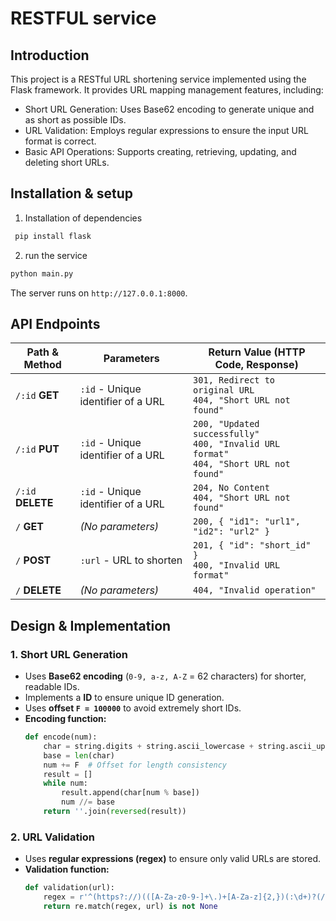 # RESTFUL service 
## Introduction
This project is a RESTful URL shortening service implemented using the Flask framework. It provides URL mapping management features, including:

- Short URL Generation: Uses Base62 encoding to generate unique and as short as possible IDs.
- URL Validation: Employs regular expressions to ensure the input URL format is correct.
- Basic API Operations: Supports creating, retrieving, updating, and deleting short URLs.

## Installation & setup
1. Installation of dependencies
``` bash
 pip install flask
 ```

2. run the service
```bash
python main.py
```
The server runs on `http://127.0.0.1:8000`.

## API Endpoints

| **Path & Method**  | **Parameters**                          | **Return Value (HTTP Code, Response)** |
|--------------------|----------------------------------|--------------------------------|
| `/:id` **GET**     | `:id` - Unique identifier of a URL | `301, Redirect to original URL` <br> `404, "Short URL not found"` |
| `/:id` **PUT**     | `:id` - Unique identifier of a URL | `200, "Updated successfully"` <br> `400, "Invalid URL format"` <br> `404, "Short URL not found"` |
| `/:id` **DELETE**  | `:id` - Unique identifier of a URL | `204, No Content` <br> `404, "Short URL not found"` |
| `/` **GET**        | *(No parameters)*                 | `200, { "id1": "url1", "id2": "url2" }` |
| `/` **POST**       | `:url` - URL to shorten           | `201, { "id": "short_id" }` <br> `400, "Invalid URL format"` |
| `/` **DELETE**     | *(No parameters)*                 | `404, "Invalid operation"` |


## Design & Implementation
### **1. Short URL Generation**
- Uses **Base62 encoding** (`0-9, a-z, A-Z` = 62 characters) for shorter, readable IDs.
- Implements a **ID** to ensure unique ID generation.
- Uses **offset `F = 100000`** to avoid extremely short IDs.
- **Encoding function:**
  ```python
  def encode(num):
      char = string.digits + string.ascii_lowercase + string.ascii_uppercase
      base = len(char)
      num += F  # Offset for length consistency
      result = []
      while num:
          result.append(char[num % base])
          num //= base
      return ''.join(reversed(result))
  ```

### **2. URL Validation**
- Uses **regular expressions (regex)** to ensure only valid URLs are stored.
- **Validation function:**
  ```python
  def validation(url):
      regex = r'^(https?://)(([A-Za-z0-9-]+\.)+[A-Za-z]{2,})(:\d+)?(/\S*)?$'
      return re.match(regex, url) is not None
  ```

